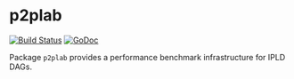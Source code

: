 # p2plab

[![Build Status](https://travis-ci.com/Netflix/p2plab.svg?branch=master)](https://travis-ci.com/Netflix/p2plab)
[![GoDoc](https://godoc.org/github.com/Netflix/p2plab?status.svg)](https://godoc.org/github.com/Netflix/p2plab)

Package `p2plab` provides a performance benchmark infrastructure for IPLD DAGs.
